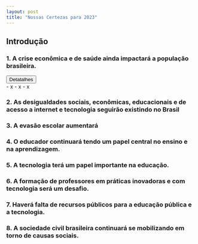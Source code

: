 ```yaml
---
layout: post
title: "Nossas Certezas para 2023"
---
```


## Introdução


### 1. A crise econômica e de saúde ainda impactará a população brasileira.

<div><button type="button" class="collapsible">Detatalhes</button></div>
<div class="content">
- x 
- x
- x
</div>

### 2. As desigualdades sociais, econômicas, educacionais e de acesso a internet e tecnologia seguirão existindo no Brasil
### 3. A evasão escolar aumentará
### 4. O educador continuará tendo um papel central no ensino e na aprendizagem.
### 5. A tecnologia terá um papel importante na educação.
### 6. A formação de professores em práticas inovadoras e com tecnologia será um desafio.
### 7. Haverá falta de recursos públicos para a educação pública e a tecnologia.
### 8. A sociedade civil brasileira continuará se mobilizando em torno de causas sociais.










